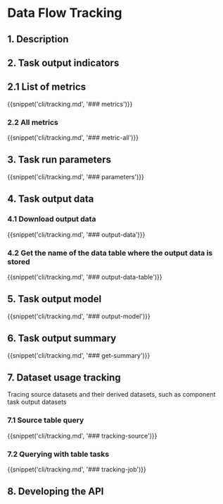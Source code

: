 # Data Flow Tracking

## 1. Description

## 2. Task output indicators

## 2.1 List of metrics

{{snippet('cli/tracking.md', '### metrics')}}

### 2.2 All metrics

{{snippet('cli/tracking.md', '### metric-all')}}

## 3. Task run parameters

{{snippet('cli/tracking.md', '### parameters')}}

## 4. Task output data

### 4.1 Download output data

{{snippet('cli/tracking.md', '### output-data')}}

### 4.2 Get the name of the data table where the output data is stored

{{snippet('cli/tracking.md', '### output-data-table')}}

## 5. Task output model

{{snippet('cli/tracking.md', '### output-model')}}

## 6. Task output summary

{{snippet('cli/tracking.md', '### get-summary')}}

## 7. Dataset usage tracking

Tracing source datasets and their derived datasets, such as component task output datasets

### 7.1 Source table query

{{snippet('cli/tracking.md', '### tracking-source')}}

### 7.2 Querying with table tasks

{{snippet('cli/tracking.md', '### tracking-job')}}

## 8. Developing the API